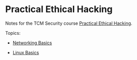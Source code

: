 # Practical Ethical Hacking

Notes for the TCM Security course [Practical Ethical Hacking](https://academy.tcm-sec.com/p/practical-ethical-hacking-the-complete-course).

Topics:

* [Networking Basics](Networking/README.md)

* [Linux Basics](Linux/README.md)

